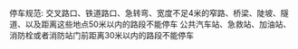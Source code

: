 停车规范:
交叉路口、铁道路口、急转弯、宽度不足4米的窄路、桥梁、陡坡、隧道、以及距离这些地点50米以内的路段不能停车
公共汽车站、急救站、加油站、消防栓或者消防站门前距离30米以内的路段不能停车









